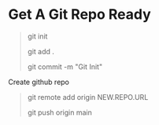 # Get A Git Repo Ready

> git init
>
> git add .
>
> git commit -m "Git Init"

Create github repo

> git remote add origin NEW.REPO.URL
>
> git push origin main

